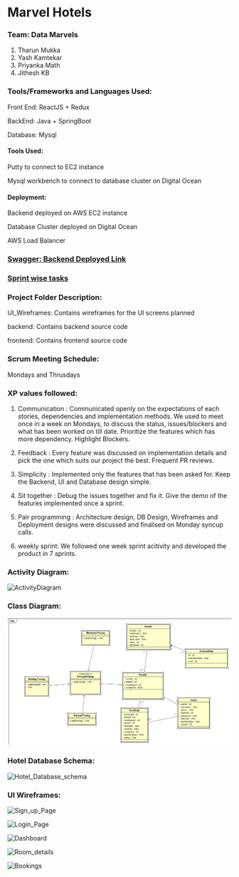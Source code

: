 # Marvel Hotels

### Team: Data Marvels

1. Tharun Mukka
2. Yash Kamtekar
3. Priyanka Math
4. Jithesh KB

### Tools/Frameworks and Languages Used:

Front End: ReactJS + Redux

BackEnd: Java + SpringBoot

Database: Mysql

#### Tools Used: 

Putty to connect to EC2 instance

Mysql workbench to connect to database cluster on Digital Ocean

#### Deployment:
Backend deployed on AWS EC2 instance

Database Cluster deployed on Digital Ocean

AWS Load Balancer

### [Swagger: Backend Deployed Link](http://ec2-34-235-151-159.compute-1.amazonaws.com:8081/swagger-ui/index.html)

### [Sprint wise tasks](https://docs.google.com/spreadsheets/d/1maXOmK5Y-3pWCJE2n4qdf0sdybZ7vg5R/edit?usp=sharing&ouid=102172335852872318515&rtpof=true&sd=true)

### Project Folder Description:
UI_Wireframes: Contains wireframes for the UI screens planned

backend: Contains backend source code

frontend: Contains frontend source code

### Scrum Meeting Schedule:
Mondays and Thrusdays

### XP values followed: 
1. Communication : Communicated openly on the expectations of each stories, dependencies and implementation methods. We used to meet once in a week on  Mondays, to discuss the status, issues/blockers and what has been worked on till date. Prioritize the features which has more dependency. Highlight Blockers. 
2. Feedback : Every feature was discussed on implementation details and pick the one which suits our project the best. Frequent PR reviews.

3. Simplicity : Implemented only the features that has been asked for. Keep the Backend, UI and Database design simple.

4. Sit together : Debug the issues together and fix it. Give the demo of the features implemented once a sprint.  

5. Pair programming : Architecture design, DB Design, Wireframes and Deployment designs were discussed and finalised on Monday syncup calls.

6. weekly sprint: We followed one week sprint acitivity and developed the product in 7 sprints. 

### Activity Diagram:

![ActivityDiagram](https://user-images.githubusercontent.com/21059586/167760465-d9ce17b6-96d7-4946-ab38-4cbfabc1524a.jpeg)

### Class Diagram:
![ClassDiagram](https://github.com/gopinathsjsu/team-project-data-marvels/blob/main/classdiagram.PNG)

### Hotel Database Schema:

![Hotel_Database_schema](https://user-images.githubusercontent.com/21059586/167760800-b3c22148-ff02-43fc-8edc-52035ba9a6bc.jpg)

### UI Wireframes:

![Sign_up_Page](https://user-images.githubusercontent.com/21059586/167761767-74c89247-4281-481b-bf74-b1e6134c997d.PNG)

![Login_Page](https://user-images.githubusercontent.com/21059586/167761789-29fb8b95-fe53-4e42-8a69-f7c9a4726177.PNG)

![Dashboard](https://user-images.githubusercontent.com/21059586/167761825-9475f098-88fd-4fc8-b1c8-c238d638a1fb.PNG)

![Room_details](https://user-images.githubusercontent.com/21059586/167761892-d1f74fa0-aaae-4fbb-8e50-529db46d42c0.PNG)

![Bookings](https://user-images.githubusercontent.com/21059586/167761942-e34d9fd4-962f-4d81-aa9f-b1af814ce55f.PNG)

